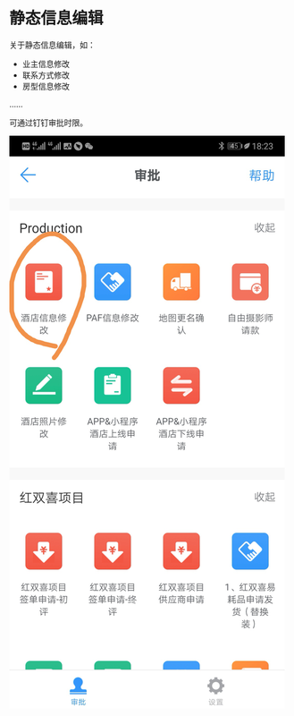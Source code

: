 # 静态信息编辑

关于静态信息编辑，如：

* 业主信息修改
* 联系方式修改
* 房型信息修改

……

可通过钉钉审批时限。

![](../.gitbook/assets/image%20%28103%29.png)


